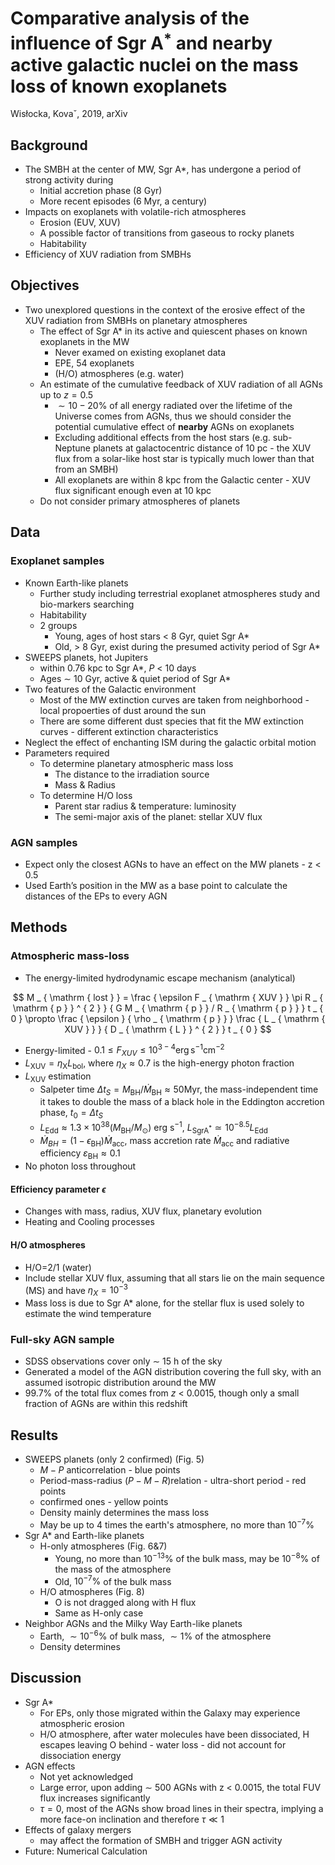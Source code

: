 # Comparative analysis of the influence of Sgr A$^*$ and nearby active galactic nuclei on the mass loss of known exoplanets

Wisłocka, Kovaˇ, 2019, arXiv

## Background

- The SMBH at the center of MW, Sgr A*, has undergone a period of strong activity during
  - Initial accretion phase (8 Gyr)
  - More recent episodes (6 Myr, a century)
- Impacts on exoplanets with volatile-rich atmospheres
  - Erosion (EUV, XUV)
  - A possible factor of transitions from gaseous to rocky planets
  - Habitability
- Efficiency of XUV radiation from SMBHs

## Objectives

- Two unexplored questions in the context of the erosive effect of the XUV radiation from SMBHs on planetary atmospheres
  - The effect of Sgr A* in its active and quiescent phases on known exoplanets in the MW
    - Never examed on existing exoplanet data
    - EPE, 54 exoplanets
    - (H/O) atmospheres (e.g. water) 
  - An estimate of the cumulative feedback of XUV radiation of all AGNs up to $z = 0.5$
    - $\sim 10-20\%$ of all energy radiated over the lifetime of the Universe comes from AGNs, thus we should consider the potential cumulative effect of **nearby** AGNs on exoplanets
    - Excluding additional effects from the host stars (e.g. sub-Neptune planets at galactocentric distance of 10 pc - the XUV flux from a solar-like host star is typically much lower than that from an SMBH)
    - All exoplanets are within 8 kpc from the Galactic center - XUV flux significant enough even at 10 kpc
  - Do not consider primary atmospheres of planets

## Data

### Exoplanet samples

- Known Earth-like planets
  - Further study including terrestrial exoplanet atmospheres study and bio-markers searching
  - Habitability 
  - 2 groups
    - Young, ages of host stars < 8 Gyr, quiet Sgr A*
    - Old, > 8 Gyr, exist during the presumed activity period of Sgr A*
- SWEEPS planets, hot Jupiters
  - within 0.76 kpc to Sgr A*, $P$ < 10​ days
  - Ages $\sim$ 10 Gyr, active & quiet period of Sgr A*
- Two features of the Galactic environment
  - Most of the MW extinction curves are taken from neighborhood - local propoerties of dust around the sun
  - There are some different dust species that fit the MW extinction curves - different extinction characteristics
- Neglect the effect of enchanting ISM during the galactic orbital motion
- Parameters required
  - To determine planetary atmospheric mass loss
    - The distance to the irradiation source
    - Mass & Radius
  - To determine H/O loss
    - Parent star radius & temperature: luminosity
    - The semi-major axis of the planet: stellar XUV flux

### AGN samples

- Expect only the closest AGNs to have an effect on the MW planets - z < 0.5
- Used Earth’s position in the MW as a base point to calculate the distances of the EPs to every AGN

## Methods

### Atmospheric mass-loss

- The energy-limited hydrodynamic escape mechanism (analytical)

$$
M _ { \mathrm { lost } } = \frac { \epsilon F _ { \mathrm { XUV } } \pi R _ { \mathrm { p } } ^ { 2 } } { G M _ { \mathrm { p } } / R _ { \mathrm { p } } } t _ { 0 } \propto \frac { \epsilon } { \rho _ { \mathrm { p } } } \frac { L _ { \mathrm { XUV } } } { D _ { \mathrm { L } } ^ { 2 } } t _ { 0 }
$$

- Energy-limited - $0.1 \leqslant F _ { X U V } \leqslant 10 ^ { 3 - 4 } \operatorname { erg } \mathrm { s } ^ { - 1 } \mathrm { cm } ^ { - 2 }$
- $L _ { \mathrm { XUV } } = \eta _ { \mathrm { X } } L _ { \mathrm { bol } }​$, where $\eta_X\approx0.7​$ is the high-energy photon fraction
- $L _ { \mathrm { XUV } }$ estimation
  - Salpeter time $\Delta t_S= M _ { \mathrm { BH } } / \dot { M } _ { \mathrm { BH } } \approx 50 \mathrm { Myr }$, the mass-independent time it takes  to double the mass of a black hole in the Eddington accretion phase, $t_0=\Delta t_S$
  - $L _ { \mathrm { Edd } } \approx 1.3 \times 10 ^ { 38 } \left( M _ { \mathrm { BH } } / M _ { \odot } \right) \text { erg } \mathrm { s } ^ { - 1 }$, $L _ { \mathrm { Sgr } \mathrm { A } ^ { * } } \simeq 10 ^ { - 8.5 } L _ { \mathrm { Edd } }$
  - $\dot { M } _ { B H } = \left( 1 - \epsilon _ { \mathrm { BH } } \right) \dot { M } _ { \mathrm { acc } }$, mass accretion rate $\dot{M}_{\mathrm{  acc}}$ and radiative efficiency $ε_{\mathrm{BH}}\approx0.1$
- No photon loss throughout

#### Efficiency parameter $\epsilon$

- Changes with mass, radius, XUV flux, planetary evolution
- Heating and Cooling processes

#### H/O atmospheres

- H/O=2/1 (water)
- Include stellar XUV flux, assuming that all stars lie on the main sequence (MS) and have $η_X = 10^{−3}$
- Mass loss is due to Sgr A* alone, for the stellar flux is used solely to estimate the wind temperature

### Full-sky AGN sample

- SDSS observations cover only $\sim$ 15 h of the sky
- Generated a model of the AGN distribution covering the full sky, with an assumed isotropic distribution around the MW
- 99.7% of the total flux comes from *z* < 0.0015, though only a small fraction of AGNs are within this redshift

## Results

- SWEEPS planets (only 2 confirmed) (Fig. 5)
  - $M-P$ anticorrelation - blue points
  - Period-mass-radius $(P-M-R)​$ relation - ultra-short period - red points
  - confirmed ones - yellow points
  - Density mainly determines the mass loss
  - May be up to 4 times the earth's atmosphere, no more than $10^{-7}\%​$
- Sgr A* and Earth-like planets 
  - H-only atmospheres (Fig. 6&7)
    - Young, no more than $10^{-13}\%$ of the bulk mass, may be $10^{-8}\%$ of the mass of the atmosphere
    - Old, $10^{-7}\%$ of the bulk mass
  - H/O atmospheres (Fig. 8)
    - O is not dragged along with H flux
    - Same as H-only case
- Neighbor AGNs and the Milky Way Earth-like planets
  - Earth, $\sim 10^{-6}\%$ of bulk mass, $\sim 1\%$ of the atmosphere
  - Density determines

## Discussion

- Sgr A* 
  - For EPs, only those migrated within the Galaxy may experience atmospheric erosion
  - H/O atmosphere, after water molecules have been dissociated, H escapes leaving O behind - water loss - did not account for dissociation energy
- AGN effects
  - Not yet acknowledged
  - Large error, upon adding $\sim$ 500 AGNs with z < 0.0015, the total FUV flux increases significantly
  - $\tau=0$,  most of the AGNs show broad lines in their spectra, implying a more face-on inclination and therefore $τ ≪ 1$
- Effects of galaxy mergers
  - may affect the formation of SMBH and trigger AGN activity
- Future: Numerical Calculation